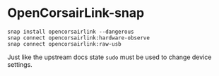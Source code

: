 # OpenCorsairLink-snap

    snap install opencorsairlink --dangerous
    snap connect opencorsairlink:hardware-observe
    snap connect opencorsairlink:raw-usb

Just like the upstream docs state `sudo` must be used to change device settings.
